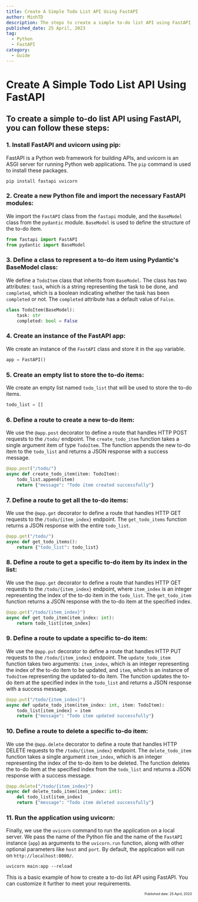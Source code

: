 ```yaml
---
title: Create A Simple Todo List API Using FastAPI
author: MinhTD
description: The steps to create a simple to-do list API using FastAPI, a Python framework for building APIs quickly and easily. It covers the installation of necessary packages, the creation of a FastAPI app, and the implementation of various API routes to handle HTTP requests such as creating, retrieving, updating, and deleting to-do items. The guideline also utilizes Pydantic, a library for data validation and serialization, to define the structure of the to-do item. This is a basic example that can be customized and extended to meet specific requirements.
published_date: 25 April, 2023 
tag: 
  - Python
  - FastAPI 
category:
  - Guide
---
```


# Create A Simple Todo List API Using FastAPI

## To create a simple to-do list API using FastAPI, you can follow these steps:

### 1. Install FastAPI and uvicorn using pip:
FastAPI is a Python web framework for building APIs, and uvicorn is an ASGI server for running Python web applications. The `pip` command is used to install these packages.
```
pip install fastapi uvicorn
```

### 2. Create a new Python file and import the necessary FastAPI modules:
We import the `FastAPI` class from the `fastapi` module, and the `BaseModel` class from the `pydantic` module. `BaseModel` is used to define the structure of the to-do item.

```python
from fastapi import FastAPI
from pydantic import BaseModel
```
### 3. Define a class to represent a to-do item using Pydantic's BaseModel class:
We define a `TodoItem` class that inherits from `BaseModel`. The class has two attributes: `task`, which is a string representing the task to be done, and `completed`, which is a boolean indicating whether the task has been `completed` or not. The `completed` attribute has a default value of `False`.
```python
class TodoItem(BaseModel):
    task: str
    completed: bool = False
```

### 4. Create an instance of the FastAPI app:
We create an instance of the `FastAPI` class and store it in the `app` variable.
```python
app = FastAPI()
```

### 5. Create an empty list to store the to-do items:
We create an empty list named `todo_list` that will be used to store the to-do items.
```python
todo_list = []
```

### 6. Define a route to create a new to-do item:
We use the `@app.post` decorator to define a route that handles HTTP POST requests to the `/todo/` endpoint. The `create_todo_item` function takes a single argument item of type `TodoItem`. The function appends the new to-do item to the `todo_list` and returns a JSON response with a success message.
```python
@app.post("/todo/")
async def create_todo_item(item: TodoItem):
    todo_list.append(item)
    return {"message": "Todo item created successfully"}
```

### 7. Define a route to get all the to-do items:
We use the `@app.get` decorator to define a route that handles HTTP GET requests to the `/todo/{item_index}` endpoint. The `get_todo_items` function returns a JSON response with the entire `todo_list`.
```python
@app.get("/todo/")
async def get_todo_items():
    return {"todo_list": todo_list}
```

### 8. Define a route to get a specific to-do item by its index in the list:
We use the `@app.get` decorator to define a route that handles HTTP GET requests to the `/todo/{item_index}` endpoint, where `item_index` is an integer representing the index of the to-do item in the `todo_list`. The `get_todo_item` function returns a JSON response with the to-do item at the specified index.
```python
@app.get("/todo/{item_index}")
async def get_todo_item(item_index: int):
    return todo_list[item_index]
```

### 9. Define a route to update a specific to-do item:
We use the `@app.put` decorator to define a route that handles HTTP PUT requests to the `/todo/{item_index}` endpoint. The `update_todo_item` function takes two arguments: `item_index`, which is an integer representing the index of the to-do item to be updated, and `item`, which is an instance of `TodoItem` representing the updated to-do item. The function updates the to-do item at the specified index in the `todo_list` and returns a JSON response with a success message.
```python
@app.put("/todo/{item_index}")
async def update_todo_item(item_index: int, item: TodoItem):
    todo_list[item_index] = item
    return {"message": "Todo item updated successfully"}
```

### 10. Define a route to delete a specific to-do item:
We use the `@app.delete` decorator to define a route that handles HTTP DELETE requests to the `/todo/{item_index}` endpoint. The `delete_todo_item` function takes a single argument `item_index`, which is an integer representing the index of the to-do item to be deleted. The function deletes the to-do item at the specified index from the `todo_list` and returns a JSON response with a success message.
```python
@app.delete("/todo/{item_index}")
async def delete_todo_item(item_index: int):
    del todo_list[item_index]
    return {"message": "Todo item deleted successfully"}
```

### 11. Run the application using uvicorn:
Finally, we use the `uvicorn` command to run the application on a local server. We pass the name of the Python file and the name of the `FastAPI` instance (`app`) as arguments to the `uvicorn.run` function, along with other optional parameters like `host` and `port`. By default, the application will run on `http://localhost:8000/`.
```
uvicorn main:app --reload
```

This is a basic example of how to create a to-do list API using FastAPI. You can customize it further to meet your requirements.


<div style="text-align: right; font-size: xx-small;"> Published date: 25 April, 2023 </div>